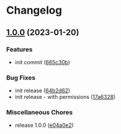 # Changelog

## [1.0.0](https://github.com/Tsanton/terraform-snowflake-database/compare/v0.1.0...v1.0.0) (2023-01-20)


### Features

* init commit ([665c30b](https://github.com/Tsanton/terraform-snowflake-database/commit/665c30b6429371e809009ae8d713ffbe1bed8149))


### Bug Fixes

* init release ([64b2d62](https://github.com/Tsanton/terraform-snowflake-database/commit/64b2d625d0c3a383f42734a430cf78f7d1315666))
* init release - with permissions ([17a6328](https://github.com/Tsanton/terraform-snowflake-database/commit/17a6328a9c500f1d8f028e0370c136ffdfb1416a))


### Miscellaneous Chores

* release 1.0.0 ([e04a0e2](https://github.com/Tsanton/terraform-snowflake-database/commit/e04a0e26d9a88c25de9eaeb675c10a33d8e56c69))
